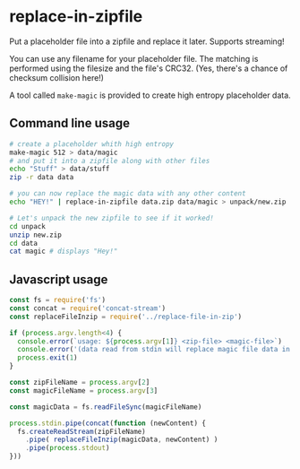 # replace-in-zipfile

Put a placeholder file into a zipfile and replace it later. Supports streaming!

You can use any filename for your placeholder file. The matching is performed using the filesize and the file's CRC32. (Yes, there's a chance of checksum collision here!)

A tool called `make-magic` is provided to create high entropy placeholder data.

## Command line usage

``` sh
# create a placeholder whith high entropy
make-magic 512 > data/magic
# and put it into a zipfile along with other files
echo "Stuff" > data/stuff
zip -r data data

# you can now replace the magic data with any other content
echo "HEY!" | replace-in-zipfile data.zip data/magic > unpack/new.zip

# Let's unpack the new zipfile to see if it worked!
cd unpack
unzip new.zip
cd data
cat magic # displays "Hey!"
```

## Javascript usage

``` js
const fs = require('fs')
const concat = require('concat-stream')
const replaceFileInzip = require('../replace-file-in-zip')

if (process.argv.length<4) {
  console.error(`usage: ${process.argv[1]} <zip-file> <magic-file>`)
  console.error('(data read from stdin will replace magic file data in the zip-file)')
  process.exit(1)
}

const zipFileName = process.argv[2]
const magicFileName = process.argv[3]

const magicData = fs.readFileSync(magicFileName)

process.stdin.pipe(concat(function (newContent) {
  fs.createReadStream(zipFileName)
    .pipe( replaceFileInzip(magicData, newContent) )
    .pipe(process.stdout)
}))
```
